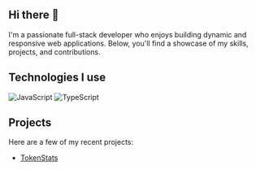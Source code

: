 ## Hi there 👋
 I'm a passionate full-stack developer who enjoys building dynamic and responsive web applications. Below, you'll find a showcase of my skills, projects, and contributions.

## Technologies I use 
![JavaScript](https://img.shields.io/badge/javascript-%23323330.svg?style=for-the-badge&logo=javascript&logoColor=%23F7DF1E)
![TypeScript](https://img.shields.io/badge/typescript-%23007ACC.svg?style=for-the-badge&logo=typescript&logoColor=white)



## Projects

Here are a few of my recent projects:

- [TokenStats](https://github.com/parikshit-sh/token-stats-crypto)
